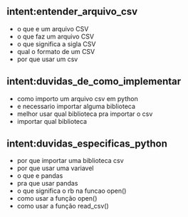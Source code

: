 ## intent:entender_arquivo_csv
- o que e um arquivo CSV
- o que faz um arquivo CSV
- o que significa a sigla CSV
- qual o formato de um CSV
- por que usar um csv

## intent:duvidas_de_como_implementar
- como importo um arquivo csv em python
- e necessario importar alguma biblioteca
- melhor usar qual biblioteca pra importar o csv
- importar qual biblioteca 


## intent:duvidas_especificas_python
- por que importar uma biblioteca csv
- por que usar uma variavel
- o que e pandas
- pra que usar pandas 
- o que significa o rb na funcao open()
- como usar a função open()
- como usar a função read_csv()
